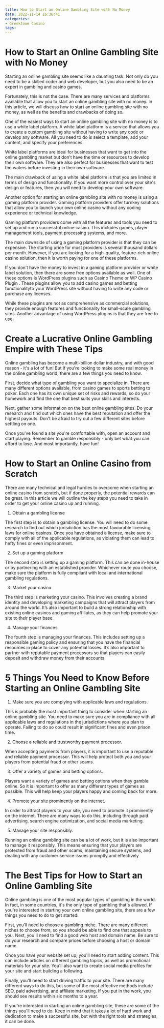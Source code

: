 ```yaml
---
title: How to Start an Online Gambling Site with No Money
date: 2022-11-14 16:36:41
categories:
- Greektown Casino
tags:
---
```



#  How to Start an Online Gambling Site with No Money

Starting an online gambling site seems like a daunting task. Not only do you need to be a skilled coder and web developer, but you also need to be an expert in gambling and casino games.

Fortunately, this is not the case. There are many services and platforms available that allow you to start an online gambling site with no money. In this article, we will discuss how to start an online gambling site with no money, as well as the benefits and drawbacks of doing so.

One of the easiest ways to start an online gambling site with no money is to use a white label platform. A white label platform is a service that allows you to create a custom gambling site without having to write any code or develop any software. All you need to do is select a template, add your content, and specify your preferences.

White label platforms are ideal for businesses that want to get into the online gambling market but don't have the time or resources to develop their own software. They are also perfect for businesses that want to test the waters before investing in their own software.

The main drawback of using a white label platform is that you are limited in terms of design and functionality. If you want more control over your site's design or features, then you will need to develop your own software.

Another option for starting an online gambling site with no money is using a gaming platform provider. Gaming platform providers offer turnkey solutions that allow you to launch your own online casino without any coding experience or technical knowledge.

Gaming platform providers come with all the features and tools you need to set up and run a successful online casino. This includes games, player management tools, payment processing systems, and more.

The main downside of using a gaming platform provider is that they can be expensive. The starting price for most providers is several thousand dollars per month. However, if you are looking for a high-quality, feature-rich online casino solution, then it is worth paying for one of these platforms.

If you don't have the money to invest in a gaming platform provider or white label solution, then there are some free options available as well. One of these options is WordPress plugins such as Casino Theme or WP Casino Plugin . These plugins allow you to add casino games and betting functionalityto your WordPress site without having to write any code or purchase any licenses.

While these plugins are not as comprehensive as commercial solutions, they provide enough features and functionality for small-scale gambling sites. Another advantage of using WordPress plugins is that they are free to use.

#  Create a Lucrative Online Gambling Empire with These Tips

Online gambling has become a multi-billion dollar industry, and with good reason - it's a lot of fun! But if you're looking to make some real money in the online gambling world, there are a few things you need to know.

First, decide what type of gambling you want to specialize in. There are many different options available, from casino games to sports betting to poker. Each one has its own unique set of risks and rewards, so do your homework and find the one that best suits your skills and interests.

Next, gather some information on the best online gambling sites. Do your research and find out which ones have the best reputation and offer the highest payouts. Don't be afraid to try out a few different sites before settling on one.

Once you've found a site you're comfortable with, open an account and start playing. Remember to gamble responsibly - only bet what you can afford to lose. And most importantly, have fun!

#  How to Start an Online Casino from Scratch

There are many technical and legal hurdles to overcome when starting an online casino from scratch, but if done properly, the potential rewards can be great. In this article we will outline the key steps you need to take in order to get your online casino up and running.

1. Obtain a gambling license

The first step is to obtain a gambling license. You will need to do some research to find out which jurisdiction has the most favourable licensing laws for online casinos. Once you have obtained a license, make sure to comply with all of the applicable regulations, as violating them can lead to hefty fines or even imprisonment.

2. Set up a gaming platform

The second step is setting up a gaming platform. This can be done in-house or by partnering with an established provider. Whichever route you choose, make sure the platform is fully compliant with local and international gambling regulations.

3. Market your casino

The third step is marketing your casino. This involves creating a brand identity and developing marketing campaigns that will attract players from around the world. It’s also important to build a strong relationship with existing online casinos and gaming affiliates, as they can help promote your site to their player base.

4. Manage your finances

The fourth step is managing your finances. This includes setting up a responsible gaming policy and ensuring that you have the financial resources in place to cover any potential losses. It’s also important to partner with reputable payment processors so that players can easily deposit and withdraw money from their accounts.

#  5 Things You Need to Know Before Starting an Online Gambling Site

1. Make sure you are complying with applicable laws and regulations.

This is probably the most important thing to consider when starting an online gambling site. You need to make sure you are in compliance with all applicable laws and regulations in the jurisdictions where you plan to operate. Failing to do so could result in significant fines and even prison time.

2. Choose a reliable and trustworthy payment processor.

When accepting payments from players, it is important to use a reputable and reliable payment processor. This will help protect both you and your players from potential fraud or other scams.

3. Offer a variety of games and betting options.

Players want a variety of games and betting options when they gamble online. So it is important to offer as many different types of games as possible. This will help keep your players happy and coming back for more.

4. Promote your site prominently on the internet.

In order to attract players to your site, you need to promote it prominently on the internet. There are many ways to do this, including through paid advertising, search engine optimization, and social media marketing.

5. Manage your site responsibly.

Running an online gambling site can be a lot of work, but it is also important to manage it responsibly. This means ensuring that your players are protected from fraud and other scams, maintaining secure systems, and dealing with any customer service issues promptly and effectively

#  The Best Tips for How to Start an Online Gambling Site

Online gambling is one of the most popular types of gambling in the world. In fact, in some countries, it's the only type of gambling that's allowed. If you're interested in starting your own online gambling site, there are a few things you need to do to get started.

First, you'll need to choose a gambling niche. There are many different niches to choose from, so you should be able to find one that appeals to you. Next, you'll need to find a good web host and domain name. Be sure to do your research and compare prices before choosing a host or domain name.

Once you have your website set up, you'll need to start adding content. This can include articles on different gambling topics, as well as promotional materials for your site. You'll also want to create social media profiles for your site and start building a following.

Finally, you'll need to start driving traffic to your site. There are many different ways to do this, but some of the most effective methods include SEO, paid advertising, and affiliate marketing. If you put in the work, you should see results within six months to a year.

If you're interested in starting an online gambling site, these are some of the things you'll need to do. Keep in mind that it takes a lot of hard work and dedication to make a successful site, but with the right tools and strategies, it can be done.